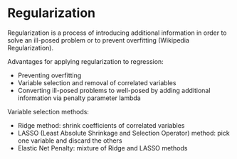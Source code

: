 # Regularization
Regularization is a process of introducing additional information in order to solve an ill-posed problem or to prevent overfitting (Wikipedia Regularization).

Advantages for applying regularization to regression:
- Preventing overfitting
- Variable selection and removal of correlated variables
- Converting ill-posed problems to well-posed by adding additional information via penalty parameter lambda

Variable selection methods:
- Ridge method: shrink coefficients of correlated variables 
- LASSO (Least Absolute Shrinkage and Selection Operator) method: pick one variable and discard the others
- Elastic Net Penalty: mixture of Ridge and LASSO methods

